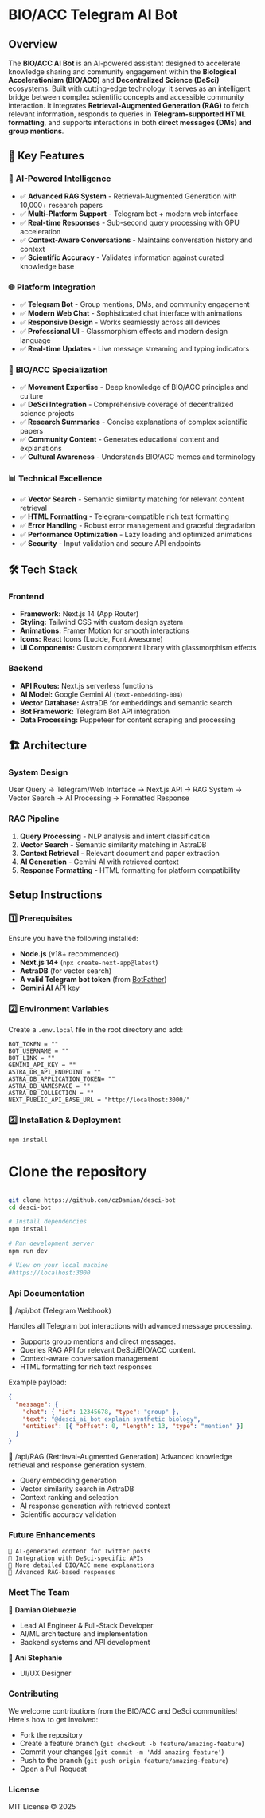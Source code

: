 # BIO/ACC Telegram AI Bot

## Overview

The **BIO/ACC AI Bot** is an AI-powered assistant designed to accelerate knowledge sharing and community engagement within the **Biological Accelerationism (BIO/ACC)** and **Decentralized Science (DeSci)** ecosystems. Built with cutting-edge technology, it serves as an intelligent bridge between complex scientific concepts and accessible community interaction. It integrates **Retrieval-Augmented Generation (RAG)** to fetch relevant information, responds to queries in **Telegram-supported HTML formatting**, and supports interactions in both **direct messages (DMs) and group mentions**.

## 🚀 Key Features

### 🤖 **AI-Powered Intelligence**

- ✅ **Advanced RAG System** - Retrieval-Augmented Generation with 10,000+ research papers
- ✅ **Multi-Platform Support** - Telegram bot + modern web interface
- ✅ **Real-time Responses** - Sub-second query processing with GPU acceleration
- ✅ **Context-Aware Conversations** - Maintains conversation history and context
- ✅ **Scientific Accuracy** - Validates information against curated knowledge base

### 🌐 **Platform Integration**

- ✅ **Telegram Bot** - Group mentions, DMs, and community engagement
- ✅ **Modern Web Chat** - Sophisticated chat interface with animations
- ✅ **Responsive Design** - Works seamlessly across all devices
- ✅ **Professional UI** - Glassmorphism effects and modern design language
- ✅ **Real-time Updates** - Live message streaming and typing indicators

### 🔬 **BIO/ACC Specialization**

- ✅ **Movement Expertise** - Deep knowledge of BIO/ACC principles and culture
- ✅ **DeSci Integration** - Comprehensive coverage of decentralized science projects
- ✅ **Research Summaries** - Concise explanations of complex scientific papers
- ✅ **Community Content** - Generates educational content and explanations
- ✅ **Cultural Awareness** - Understands BIO/ACC memes and terminology

### 📊 **Technical Excellence**

- ✅ **Vector Search** - Semantic similarity matching for relevant content retrieval
- ✅ **HTML Formatting** - Telegram-compatible rich text formatting
- ✅ **Error Handling** - Robust error management and graceful degradation
- ✅ **Performance Optimization** - Lazy loading and optimized animations
- ✅ **Security** - Input validation and secure API endpoints

## 🛠️ Tech Stack

### **Frontend**

- **Framework:** Next.js 14 (App Router)
- **Styling:** Tailwind CSS with custom design system
- **Animations:** Framer Motion for smooth interactions
- **Icons:** React Icons (Lucide, Font Awesome)
- **UI Components:** Custom component library with glassmorphism effects

### **Backend**

- **API Routes:** Next.js serverless functions
- **AI Model:** Google Gemini AI (`text-embedding-004`)
- **Vector Database:** AstraDB for embeddings and semantic search
- **Bot Framework:** Telegram Bot API integration
- **Data Processing:** Puppeteer for content scraping and processing

## 🏗️ Architecture

### **System Design**

User Query → Telegram/Web Interface → Next.js API → RAG System → Vector Search → AI Processing → Formatted Response

### **RAG Pipeline**

1. **Query Processing** - NLP analysis and intent classification
2. **Vector Search** - Semantic similarity matching in AstraDB
3. **Context Retrieval** - Relevant document and paper extraction
4. **AI Generation** - Gemini AI with retrieved context
5. **Response Formatting** - HTML formatting for platform compatibility

## Setup Instructions

### 1️⃣ Prerequisites

Ensure you have the following installed:

- **Node.js** (v18+ recommended)
- **Next.js 14+** (`npx create-next-app@latest`)
- **AstraDB** (for vector search)
- **A valid Telegram bot token** (from [BotFather](https://t.me/BotFather))
- **Gemini AI** API key

### 2️⃣ Environment Variables

Create a `.env.local` file in the root directory and add:

```env
BOT_TOKEN = ""
BOT_USERNAME = ""
BOT_LINK = ""
GEMINI_API_KEY = ""
ASTRA_DB_API_ENDPOINT = ""
ASTRA_DB_APPLICATION_TOKEN= ""
ASTRA_DB_NAMESPACE = ""
ASTRA_DB_COLLECTION = ""
NEXT_PUBLIC_API_BASE_URL = "http://localhost:3000/"

```

### 2️⃣ Installation & Deployment

```bash
npm install

```

# Clone the repository

```bash

git clone https://github.com/czDamian/desci-bot
cd desci-bot

# Install dependencies
npm install

# Run development server
npm run dev

# View on your local machine
#https://localhost:3000
```

### Api Documentation

📌 /api/bot (Telegram Webhook)

Handles all Telegram bot interactions with advanced message processing.

- Supports group mentions and direct messages.
- Queries RAG API for relevant DeSci/BIO/ACC content.
- Context-aware conversation management
- HTML formatting for rich text responses

Example payload:

```json
{
  "message": {
    "chat": { "id": 12345678, "type": "group" },
    "text": "@desci_ai_bot explain synthetic biology",
    "entities": [{ "offset": 0, "length": 13, "type": "mention" }]
  }
}
```

📌 /api/RAG (Retrieval-Augmented Generation)
Advanced knowledge retrieval and response generation system.

- Query embedding generation
- Vector similarity search in AstraDB
- Context ranking and selection
- AI response generation with retrieved context
- Scientific accuracy validation

### Future Enhancements

    🔹 AI-generated content for Twitter posts
    🔹 Integration with DeSci-specific APIs
    🔹 More detailed BIO/ACC meme explanations
    🔹 Advanced RAG-based responses

### Meet The Team

🔹 **Damian Olebuezie**

- Lead AI Engineer & Full-Stack Developer
- AI/ML architecture and implementation
- Backend systems and API development

🔹 **Ani Stephanie**

- UI/UX Designer

### Contributing

We welcome contributions from the BIO/ACC and DeSci communities! Here's how to get involved:

- Fork the repository
- Create a feature branch (`git checkout -b feature/amazing-feature`)
- Commit your changes (`git commit -m 'Add amazing feature'`)
- Push to the branch (`git push origin feature/amazing-feature`)
- Open a Pull Request

### License

MIT License © 2025
